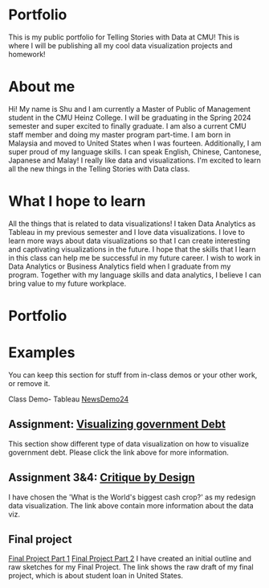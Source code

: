 # Portfolio
This is my public portfolio for Telling Stories with Data at CMU!  This is where I will be publishing all my cool data visualization projects and homework!

# About me
Hi! My name is Shu and I am currently a Master of Public of Management student in the CMU Heinz College. I will be graduating in the Spring 2024 semester and super excited to finally graduate. I am also a current CMU staff member and doing my master program part-time. I am born in Malaysia and moved to United States when I was fourteen. Additionally, I am super proud of my language skills. I can speak English, Chinese, Cantonese, Japanese and Malay! I really like data and visualizations. I'm excited to learn all the new things in the Telling Stories with Data class.

# What I hope to learn
All the things that is related to data visualizations! I taken Data Analytics as Tableau in my previous semester and I love data visualizations. I love to learn more ways about data visualizations so that I can create interesting and captivating visualizations in the future. I hope that the skills that I learn in this class can help me be successful in my future career. I wish to work in Data Analytics or Business Analytics field when I graduate from my program. Together with my language skills and data analytics, I believe I can bring value to my future workplace.

# Portfolio

# Examples
You can keep this section for stuff from in-class demos or your other work, or remove it. 

Class Demo- Tableau [NewsDemo24](NewsDemo24)


## Assignment: [Visualizing government Debt](visualizing-government-debt)
This section show different type of data visualization on how to visualize government debt. Please click the link above for more information.  

## Assignment 3&4: [Critique by Design](critique-by-design)
I have chosen the 'What is the World's biggest cash crop?' as my redesign data visualization. The link above contain more information about the data viz.

## Final project 
[Final Project Part 1](final-project-part-one)
[Final Project Part 2](final-project-part-two)
I have created an initial outline and raw sketches for my Final Project. The link shows the raw draft of my final project, which is about student loan in United States.

